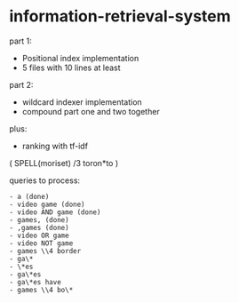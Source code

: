 # information-retrieval-system

part 1:

- Positional index implementation
- 5 files with 10 lines at least

part 2:

- wildcard indexer implementation
- compound part one and two together

plus:

- ranking with tf-idf

( SPELL(moriset) /3 toron\*to )

queries to process:

    - a (done)
    - video game (done)
    - video AND game (done)
    - games, (done)
    - ,games (done)
    - video OR game
    - video NOT game
    - games \\4 border
    - ga\*
    - \*es
    - ga\*es
    - ga\*es have
    - games \\4 bo\*
